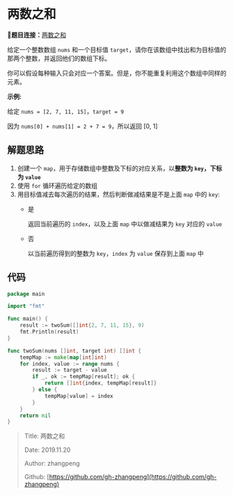# 两数之和

**题目连接：**[两数之和](https://leetcode-cn.com/problems/two-sum/)

给定一个整数数组 `nums` 和一个目标值 `target`，请你在该数组中找出和为目标值的那两个整数，并返回他们的数组下标。

你可以假设每种输入只会对应一个答案。但是，你不能重复利用这个数组中同样的元素。

**示例:**

给定 `nums = [2, 7, 11, 15]`，`target = 9`

因为 `nums[0] + nums[1] = 2 + 7 = 9`，所以返回 \[0, 1\]

## 解题思路

1. 创建一个 `map`，用于存储数组中整数及下标的对应关系，以**整数为 `key`，下标为 `value`**
2. 使用 `for` 循环遍历给定的数组
3. 用目标值减去每次遍历的结果，然后判断做减结果是不是上面 `map` 中的 `key`:  
   * 是  

     返回当前遍历的 `index`，以及上面 `map` 中以做减结果为 `key` 对应的 `value`

   * 否  

     以当前遍历得到的整数为 `key`，`index` 为 `value` 保存到上面 `map` 中

## 代码

```go
package main

import "fmt"

func main() {
    result := twoSum([]int{2, 7, 11, 15}, 9)
    fmt.Println(result)
}

func twoSum(nums []int, target int) []int {
    tempMap := make(map[int]int)
    for index, value := range nums {
        result := target - value
        if _, ok := tempMap[result]; ok {
            return []int{index, tempMap[result]}
        } else {
            tempMap[value] = index
        }
    }
    return nil
}
```

> Title: 两数之和
>
> Date: 2019.11.20
>
> Author: zhangpeng
>
> Github: [https://github.com/gh-zhangpeng](https://github.com/gh-zhangpeng)

